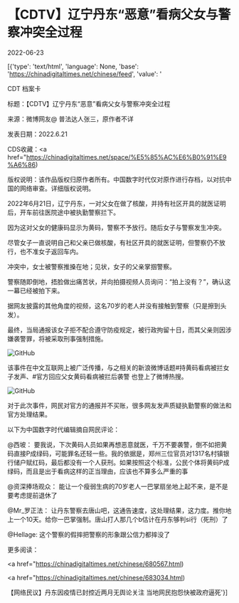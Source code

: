 # 【CDTV】辽宁丹东“恶意”看病父女与警察冲突全过程

2022-06-23

[{'type': 'text/html', 'language': None, 'base': 'https://chinadigitaltimes.net/chinese/feed', 'value': '















CDT 档案卡

标题：【CDTV】辽宁丹东“恶意”看病父女与警察冲突全过程

来源：微博网友@ 普法达人张三，原作者不详

发表日期：2022.6.21

CDS收藏：<a href="https://chinadigitaltimes.net/space/%E5%85%AC%E6%B0%91%E9%A6%86)

版权说明：该作品版权归原作者所有。中国数字时代仅对原作进行存档，以对抗中国的网络审查。详细版权说明。





2022年6月21日，辽宁丹东，一对父女在做了核酸，并持有社区开具的就医证明后，开车前往医院途中被执勤警察拦下。

因为这对父女的健康码显示为黄码，警察不予放行。随后女子与警察发生冲突。

尽管女子一直说明自己和父亲已做核酸，有社区开具的就医证明，但警察仍不放行，也不准女子返回车内。

冲突中，女士被警察推搡在地；见状，女子的父亲掌掴警察。

警察随即倒地，捂脸做出痛苦状，并向拍摄视频人员询问：“拍上没有？”，确认这一幕已经被拍下来。

据网友披露的其他角度的视频，这名70岁的老人并没有接触到警察（只是擦到头发）。

最终，当局通报该女子拒不配合遵守防疫规定，被行政拘留十日，而其父亲则因涉嫌袭警罪，将被采取刑事强制措施。

![GitHub](https://chinadigitaltimes.net/chinese/files/2022/06/post-683408-62b430331fc0e.)

该事件在中文互联网上被广泛传播，与之相关的新浪微博话题#持黄码看病被拦女子发声、#官方回应父女黄码看病被拦后袭警 也登上了微博热搜。

![GitHub](https://chinadigitaltimes.net/chinese/files/2022/06/截屏2022-06-23-17.27.48.png)

对于此次事件，网民对官方的通报并不买账，很多网友发声质疑执勤警察的做法和官方处理结果。

以下为中国数字时代编辑摘自网民评论：



@西坡： 要我说，下次黄码人员如果再想恶意就医，千万不要袭警，倒不如把黄码直接P成绿码，可能罪名还轻一些。我的依据是，郑州三位官员对1317名村镇银行储户赋红码，最后都没有一个人获刑。如果按照这个标准，公民个体将黄码P成绿码，而且是出于看病这样的正当理由，应该也不算多么严重的事

@资深捧场观众： 能让一个瘦弱生病的70岁老人一巴掌扇坐地上起不来，是不是要考虑提前退休了

@Mr_罗正法： 让丹东警察去唐山吧，这通告速度，这处理结果，这力度。推你地上一个10天。给你一巴掌强制。唐山打人那几个b估计在丹东够判si行（死刑）了

@Hellage: 这个警察的假摔把警察的形象跟公信力都摔没了



更多阅读：

<a href="https://chinadigitaltimes.net/chinese/680567.html)

<a href="https://chinadigitaltimes.net/chinese/683034.html)

【网络民议】丹东因疫情已封控近两月无舆论关注 当地网民抱怨快被政府逼死'}]